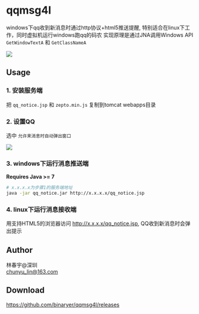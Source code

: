 # qqmsg4l
windows下qq收到新消息时通过http协议+html5推送提醒, 特别适合在linux下工作，同时虚拟机运行windows跑qq的码农
实现原理是通过JNA调用Windows API `GetWindowTextA` 和 `GetClassNameA`

![](https://raw.githubusercontent.com/binaryer/qqmsg4l/master/2016-12-21-110112_1920x1080_scrot.png)

## Usage
### 1. 安装服务端
把 `qq_notice.jsp` 和 `zepto.min.js` 复制到tomcat webapps目录

### 2. 设置QQ  
选中 `允许来消息时自动弹出窗口`

![](https://raw.githubusercontent.com/binaryer/qqmsg4l/master/qqsetting.png)

### 3. windows下运行消息推送端
__Requires Java >= 7__
```bash
# x.x.x.x为步骤1的服务端地址
java -jar qq_notice.jar http://x.x.x.x/qq_notice.jsp
```

### 4. linux下运行消息接收端  
用支持HTML5的浏览器访问 http://x.x.x.x/qq_notice.jsp, QQ收到新消息时会弹出提示


## Author
林春宇@深圳  
chunyu_lin@163.com

## Download
https://github.com/binaryer/qqmsg4l/releases
